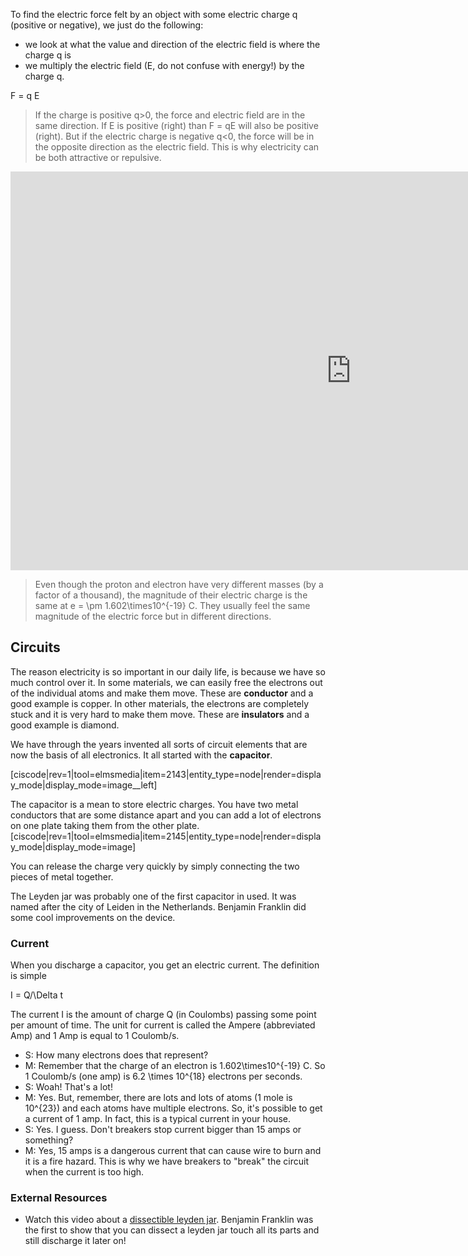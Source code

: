 To find the electric force felt by an object with some electric charge q (positive or negative), we just do the following:

* we look at what the value and direction of the electric field is where the charge q is 
* we multiply the electric field (E, do not confuse with energy!) by the charge q. 

<lrn-math>F = q E</lrn-math>

> If the charge is positive <lrn-math>q>0</lrn-math>, the force and electric field are in the same direction. If E is positive (right) than F = qE will also be positive (right). But if the electric charge is negative <lrn-math>q<0</lrn-math>, the force will be in the opposite direction as the electric field. This is why electricity can be both attractive or repulsive. 

<iframe src="https://h5p.org/h5p/embed/84196" width="1090" height="638" frameborder="0" allowfullscreen="allowfullscreen"></iframe><script src="https://h5p.org/sites/all/modules/h5p/library/js/h5p-resizer.js" charset="UTF-8"></script>
  
> Even though the proton and electron have very different masses (by a factor of a thousand), the magnitude of their electric charge is the same at <lrn-math>e = \pm 1.602\times10^{-19}</lrn-math> C. They usually feel the same magnitude of the electric force but in different directions. 

## Circuits

The reason electricity is so important in our daily life, is because we have so much control over it. In some materials, we can easily free the electrons out of the individual atoms and make them move. These are **conductor** and a good example is copper. In other materials, the electrons are completely stuck and it is very hard to make them move. These are **insulators** and a good example is diamond.

We have through the years invented all sorts of circuit elements that are now the basis of all electronics. It all started with the **capacitor**.

[ciscode|rev=1|tool=elmsmedia|item=2143|entity_type=node|render=display_mode|display_mode=image__left]

The capacitor is a mean to store electric charges. You have two metal conductors that are some distance apart and you can add a lot of electrons on one plate taking them from the other plate.
[ciscode|rev=1|tool=elmsmedia|item=2145|entity_type=node|render=display_mode|display_mode=image]

You can release the charge very quickly by simply connecting the two pieces of metal together.

The Leyden jar was probably one of the first capacitor in used. It was named after the city of Leiden in the Netherlands.  Benjamin Franklin did some cool improvements on the device.

### Current

When you discharge a capacitor, you get an electric current. The definition is simple

<lrn-math>I = Q/\Delta <lrn-math>t

The current <lrn-math>I</lrn-math> is the amount of charge Q (in Coulombs) passing some point per amount of time. The unit for current is called the Ampere (abbreviated Amp) and 1 Amp is equal to 1 Coulomb/s.

- S: How many electrons does that represent?
- M: Remember that the charge of an electron is <lrn-math>1.602\times10^{-19} C</lrn-math>. So 1 Coulomb/s (one amp) is <lrn-math>6.2 \times 10^{18}</lrn-math> electrons per seconds.
- S: Woah! That's a lot!
- M: Yes. But, remember, there are lots and lots of atoms (1 mole is <lrn-math>10^{23}</lrn-math>) and each atoms have multiple electrons. So, it's possible to get a current of 1 amp. In fact, this is a typical current in your house.
- S: Yes. I guess. Don't breakers stop current bigger than 15 amps or something?
- M: Yes, 15 amps is a dangerous current that can cause wire to burn and it is a fire hazard. This is why we have breakers to "break" the circuit when the current is too high.

### External Resources

- Watch this video about a <a href="https://www.youtube.com/watch?v=9ckpQW9sdUg&feature=youtu.be" target="_blank">dissectible leyden jar</a>. Benjamin Franklin was the first to show that you can dissect a leyden jar touch all its parts and still discharge it later on!